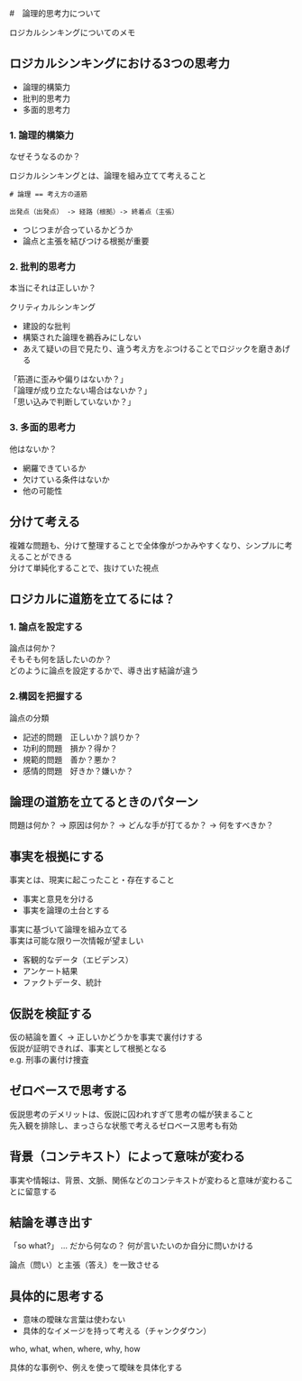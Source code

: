 #　論理的思考力について

ロジカルシンキングについてのメモ

## ロジカルシンキングにおける3つの思考力
- 論理的構築力
- 批判的思考力
- 多面的思考力

### 1. 論理的構築力
なぜそうなるのか？

ロジカルシンキングとは、論理を組み立てて考えること
```
# 論理 == 考え方の道筋

出発点（出発点） -> 経路（根拠）-> 終着点（主張）
```
- つじつまが合っているかどうか
- 論点と主張を結びつける根拠が重要

### 2. 批判的思考力
本当にそれは正しいか？

クリティカルシンキング<br>
- 建設的な批判
- 構築された論理を鵜呑みにしない
- あえて疑いの目で見たり、違う考え方をぶつけることでロジックを磨きあげる

「筋道に歪みや偏りはないか？」<br>
「論理が成り立たない場合はないか？」<br>
「思い込みで判断していないか？」

### 3. 多面的思考力
他はないか？

- 網羅できているか
- 欠けている条件はないか
- 他の可能性

## 分けて考える
複雑な問題も、分けて整理することで全体像がつかみやすくなり、シンプルに考えることができる<br>
分けて単純化することで、抜けていた視点

## ロジカルに道筋を立てるには？

### 1. 論点を設定する
論点は何か？<br>
そもそも何を話したいのか？<br>
どのように論点を設定するかで、導き出す結論が違う

### 2.構図を把握する
論点の分類
- 記述的問題　正しいか？誤りか？
- 功利的問題　損か？得か？
- 規範的問題　善か？悪か？
- 感情的問題　好きか？嫌いか？

## 論理の道筋を立てるときのパターン
問題は何か？ -> 原因は何か？ -> どんな手が打てるか？ -> 何をすべきか？

## 事実を根拠にする
事実とは、現実に起こったこと・存在すること

- 事実と意見を分ける
- 事実を論理の土台とする

事実に基づいて論理を組み立てる<br>
事実は可能な限り一次情報が望ましい<br>

- 客観的なデータ（エビデンス）
- アンケート結果
- ファクトデータ、統計

## 仮説を検証する
仮の結論を置く -> 正しいかどうかを事実で裏付けする<br>
仮説が証明できれば、事実として根拠となる<br>
e.g. 刑事の裏付け捜査

 ## ゼロベースで思考する
仮説思考のデメリットは、仮説に囚われすぎて思考の幅が狭まること<br>
先入観を排除し、まっさらな状態で考えるゼロベース思考も有効

## 背景（コンテキスト）によって意味が変わる
事実や情報は、背景、文脈、関係などのコンテキストが変わると意味が変わることに留意する

## 結論を導き出す
「so what?」 … だから何なの？ 何が言いたいのか自分に問いかける

論点（問い）と主張（答え）を一致させる

## 具体的に思考する
- 意味の曖昧な言葉は使わない
- 具体的なイメージを持って考える（チャンクダウン）

who, what, when, where, why, how<br>

具体的な事例や、例えを使って曖昧を具体化する
